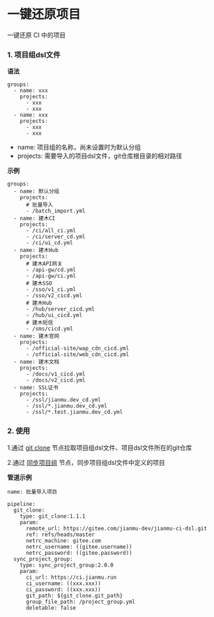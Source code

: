 # 一键还原项目
一键还原 CI 中的项目

### 1. 项目组dsl文件
**语法**
```
groups:
  - name: xxx
    projects:
      - xxx
      - xxx
  - name: xxx
    projects:
      - xxx
      - xxx
```
* name: 项目组的名称，尚未设置时为默认分组
* projects: 需要导入的项目dsl文件，git仓库根目录的相对路径

**示例**
```
groups:
  - name: 默认分组
    projects:
      # 批量导入
      - /batch_import.yml
  - name: 建木CI
    projects:
      - /ci/all_ci.yml
      - /ci/server_cd.yml
      - /ci/ui_cd.yml
  - name: 建木Hub
    projects:
      # 建木API网关
      - /api-gw/cd.yml
      - /api-gw/ci.yml
      # 建木SSO
      - /sso/v1_ci.yml
      - /sso/v2_cicd.yml
      # 建木Hub
      - /hub/server_cicd.yml
      - /hub/ui_cicd.yml
      # 建木短信
      - /sms/cicd.yml
  - name: 建木官网
    projects:
      - /official-site/wap_cdn_cicd.yml
      - /official-site/web_cdn_cicd.yml
  - name: 建木文档
    projects:
      - /docs/v1_cicd.yml
      - /docs/v2_cicd.yml
  - name: SSL证书
    projects:
      - /ssl/jianmu.dev_cd.yml
      - /ssl/*.jianmu.dev_cd.yml
      - /ssl/*.test.jianmu.dev_cd.yml
```

### 2. 使用
1.通过 [git clone](https://hub.jianmu.run/_/git_clone) 节点拉取项目组dsl文件、项目dsl文件所在的git仓库

2.通过 [同步项目组](https://hub.jianmu.run/_/sync_project_group) 节点，同步项目组dsl文件中定义的项目

**管道示例**
```
name: 批量导入项目

pipeline:
  git_clone:
    type: git_clone:1.1.1
    param:
      remote_url: https://gitee.com/jianmu-dev/jianmu-ci-dsl.git
      ref: refs/heads/master
      netrc_machine: gitee.com
      netrc_username: ((gitee.username))
      netrc_password: ((gitee.password))
  sync_project_group:
    type: sync_project_group:2.0.0
    param:
      ci_url: https://ci.jianmu.run
      ci_username: ((xxx.xxx))
      ci_password: ((xxx.xxx))
      git_path: ${git_clone.git_path}
      group_file_path: /project_group.yml
      deletable: false
```